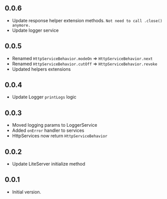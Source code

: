 ## 0.0.6
- Update response helper extension methods. `Not need to call .close() anymore.`
- Update logger service

## 0.0.5
- Renamed `HttpServiceBehavior.modeOn` => `HttpServiceBehavior.next`
- Renamed `HttpServiceBehavior.cutOff` => `HttpServiceBehavior.revoke`
- Updated helpers extensions

## 0.0.4
- Update Logger `printLogs` logic

## 0.0.3
- Moved logging params to LoggerService
- Added `onError` handler to services
- HttpServices now return `HttpServiceBehavior`

## 0.0.2
- Update LiteServer initialize method

## 0.0.1
- Initial version.


